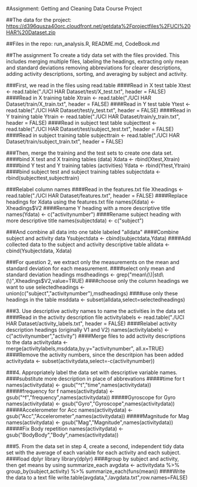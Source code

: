 #Assignment: Getting and Cleaning Data Course Project

##The data for the project:
https://d396qusza40orc.cloudfront.net/getdata%2Fprojectfiles%2FUCI%20HAR%20Dataset.zip

##Files in the repo:
run_analysis.R, 
README.md, 
CodeBook.md

##The assignment
To create a tidy data set with the files provided. This includes merging multiple files, labeling the headings, extracting 
only mean and standard deviations removing abbreviations for clearer descriptions, adding activity descriptions, sorting, 
and averaging by subject and activity.

###First, we read in the files using read.table
####Read in X test table
Xtest <- read.table("./UCI HAR Dataset/test/X_test.txt", header = FALSE)
####Read in X training table
Xtrain <- read.table("./UCI HAR Dataset/train/X_train.txt", header = FALSE)
####Read in Y test table
Ytest <- read.table("./UCI HAR Dataset/test/y_test.txt", header = FALSE)
####Read in Y training table
Ytrain <- read.table("./UCI HAR Dataset/train/y_train.txt", header = FALSE)
####Read in subject test table
subjecttest <- read.table("./UCI HAR Dataset/test/subject_test.txt", header = FALSE)
####Read in subject training table
subjecttrain <- read.table("./UCI HAR Dataset/train/subject_train.txt", header = FALSE)

###Then, merge the training and the test sets to create one data set.
####bind X test and X training tables (data)
Xdata <- rbind(Xtest,Xtrain)
####bind Y test and Y training tables (activities)
Ydata <- rbind(Ytest,Ytrain)
####bind subject test and subject training tables
subjectdata <- rbind(subjecttest,subjecttrain)

###Relabel column names
####Read in the features.txt file
Xheadings <- read.table("./UCI HAR Dataset/features.txt", header = FALSE)
####Replace headings for Xdata using the features.txt file
names(Xdata) <- Xheadings$V2
####Rename Y heading with a more descriptive title
names(Ydata) <- c("activitynumber")
####Rename subject heading with more descriptive title
names(subjectdata) <- c("subject")

###And combine all data into one table labeled "alldata"
####Combine subject and activity data
Ysubjectdata <- cbind(subjectdata,Ydata)
####Add collected data to the subject and activity descriptive table
alldata <- cbind(Ysubjectdata, Xdata)

###For question 2, we extract only the measurements on the mean and standard deviation for each measurement.
####select only mean and standard deviation headings
msdheadings <- grep("mean\\(\\)|std\\(\\)",Xheadings$V2,value=TRUE)
####choose only the column headings we want to use
selectedheadings <- union(c("subject","activitynumber"),msdheadings)
####use only these headings in the table
msddata <- subset(alldata,select=selectedheadings)

###3. Use descriptive activity names to name the activities in the data set
####Read in the activity description file
activitylabels <- read.table("./UCI HAR Dataset/activity_labels.txt", header = FALSE)
####Relabel activity description headings (originally V1 and V2)
names(activitylabels) <- c("activitynumber","activity")
####Merge files to add activity descriptions to the data
activitydata <- merge(activitylabels,msddata,by.y="activitynumber", all.x=TRUE)
####Remove the activity numbers, since the descritpion has been added
activitydata <- subset(activitydata,select=-c(activitynumber))

###4. Appropriately label the data set with descriptive variable names.
####substitute more description in place of abbrevations
#####time for t
names(activitydata) <- gsub("^t","time",names(activitydata))
#####frequency for f
names(activitydata) <- gsub("^f","frequency",names(activitydata))
#####Gyroscope for Gyro
names(activitydata) <- gsub("Gyro","Gyroscope",names(activitydata))
#####Accelerometer for Acc
names(activitydata) <- gsub("Acc","Accelerometer",names(activitydata))
#####Magnitude for Mag
names(activitydata) <- gsub("Mag","Magnitude",names(activitydata))
#####Fix Body repetition
names(activitydata) <- gsub("BodyBody","Body",names(activitydata))

###5. From the data set in step 4, create a second, independent tidy data set with the average of each variable for each activity and each subject.
####load dplyr library
library(dplyr)
####group by subject and activity, then get means by using summarize_each
avgdata <- activitydata %>%
        group_by(subject,activity) %>%
        summarize_each(funs(mean))
####Write the data to a text file
write.table(avgdata,"./avgdata.txt",row.names=FALSE)

